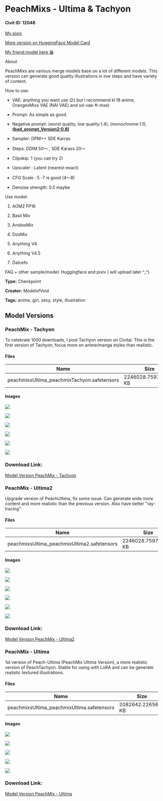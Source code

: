 # PeachMixs - Ultima & Tachyon

#### Civit ID: 12048

<p><a target="_blank" rel="ugc" href="https://www.pixiv.net/en/users/75679841">My pixiv</a></p><p><a target="_blank" rel="ugc" href="https://huggingface.co/Alsebay/PeachMixs">More version on HuggingFace Model Card</a></p><p><a rel="ugc" href="https://civitai.com/models/6424/chilloutmix">My friend model here 😁</a></p><p>About</p><p>PeachMixs are various merge models base on a lot of different models. This version can generate good quality illustrations in low steps and have variety of content.</p><p>How to use:</p><ul><li><p>VAE: anything you want use 😉( but I recommend kl f8 anime, OrangesMixs VAE (NAI VAE) and sd-vae-ft-mse)</p></li><li><p>Prompt: As simple as good.</p></li><li><p>Negative prompt: (worst quality, low quality:1.4), (monochrome:1.1), <a target="_blank" rel="ugc" href="https://huggingface.co/datasets/Nerfgun3/bad_prompt"><strong><u>(bad_prompt_Version2:0.8)</u></strong></a></p></li><li><p>Sampler: DPM++ SDE Karras</p></li><li><p>Steps: DDIM 50～ , SDE Karass 20～</p></li><li><p>Clipskip: 1 (you can try 2)</p></li><li><p>Upscaler : Latent (nearest-exact)</p></li><li><p>CFG Scale : 5 -7 is good (4～8)</p></li><li><p>Denoise strength: 0.5 maybe</p></li></ul><p>Use model:</p><ol><li><p>AOM2 FP16</p></li><li><p>Basil Mix</p></li><li><p>AnidosMix</p></li><li><p>DosMix</p></li><li><p>Anything V4</p></li><li><p>Anything V4.5</p></li><li><p>Dalcefo</p></li></ol><p></p><p>FAQ + other sample/model: Huggingface and pixiv ( will upload later ^_^)</p><p></p>

**Type:** Checkpoint

**Creator:** ModelofVoid

**Tags:** anime, girl, sexy, style, illustration

## Model Versions

### PeachMix - Tachyon

<p>To celebrate 1000 downloads, I post Tachyon version on Civitai. This is the first version of Tachyon, focus more on anime/manga styles than realistic.</p>

#### Files

| Name | Size | Type | Format | Download Url | AutoV1 | AutoV2 | SHA256 | CRC32 | BLAKE3 |
| --- | --- | --- | --- | --- | --- | --- | --- | --- | --- |
| peachmixsUltima_peachmixTachyon.safetensors | 2246028.759765625 KB | Model | SafeTensor | https://civitai.com/api/download/models/20140 | 0386AC3B | 396920AD2C | 396920AD2CDDCB61C770CC10DA5857228E60C2B47E645E25A5C7E6BE5D38DD97 | BE6112EC | CDFBFB48D61D6DAC0C4F4F4CFF8A7DFCC1D3522E31C84054A080B0D449A3DC20 |

#### Images

<p><img src="https://image.civitai.com/xG1nkqKTMzGDvpLrqFT7WA/523eb2f3-17ec-4652-17da-ab7dee452800/width=450/212937.jpeg" /></p>

<p><img src="https://image.civitai.com/xG1nkqKTMzGDvpLrqFT7WA/891713d5-4199-4e29-cc5d-5b762aebb600/width=450/212936.jpeg" /></p>

<p><img src="https://image.civitai.com/xG1nkqKTMzGDvpLrqFT7WA/b9409b26-7301-4ea2-57c1-2fbbae0c4100/width=450/212935.jpeg" /></p>

<p><img src="https://image.civitai.com/xG1nkqKTMzGDvpLrqFT7WA/1e00beca-b854-46fb-ee28-b17f851ec500/width=450/212934.jpeg" /></p>

<p><img src="https://image.civitai.com/xG1nkqKTMzGDvpLrqFT7WA/f25187c6-2373-42c9-d7a0-e16f87dd2700/width=450/212933.jpeg" /></p>

<p><img src="https://image.civitai.com/xG1nkqKTMzGDvpLrqFT7WA/b880f3ce-4092-424e-bcd4-b1e83a1aa300/width=450/212932.jpeg" /></p>

### Download Link:

[Model Version PeachMix - Tachyon](https://civitai.com/api/download/models/20140)

### PeachMix - Ultima2

<p>Upgrade version of PeachUltima, fix some issue. Can generate wide more content and more realistic than the previous version. Also have better "ray-tracing"</p>

#### Files

| Name | Size | Type | Format | Download Url | AutoV1 | AutoV2 | SHA256 | CRC32 | BLAKE3 |
| --- | --- | --- | --- | --- | --- | --- | --- | --- | --- |
| peachmixsUltima_peachmixUltima2.safetensors | 2246028.759765625 KB | Model | SafeTensor | https://civitai.com/api/download/models/14237 | E8CC9388 | 30FCD76E64 | 30FCD76E64F4BC436A342F1F8DD3904046E4EF54FC7386CFFD34EDDEF64AC9E7 | 30E6C9B2 | D3DB7FAD9C279D59D9865349508584D20A7947553B434E2627667D944DFF0E5F |

#### Images

<p><img src="https://image.civitai.com/xG1nkqKTMzGDvpLrqFT7WA/4c5ba6aa-43ca-4659-f092-461b2ac04b00/width=450/138618.jpeg" /></p>

<p><img src="https://image.civitai.com/xG1nkqKTMzGDvpLrqFT7WA/ae231d43-20f4-4916-bf31-bb6fc4233600/width=450/138617.jpeg" /></p>

<p><img src="https://image.civitai.com/xG1nkqKTMzGDvpLrqFT7WA/7341fe54-5eb4-4f3c-ad0f-9717d6dbda00/width=450/138616.jpeg" /></p>

<p><img src="https://image.civitai.com/xG1nkqKTMzGDvpLrqFT7WA/d1311718-fc22-4b6b-9abc-cab62fb0cb00/width=450/138615.jpeg" /></p>

<p><img src="https://image.civitai.com/xG1nkqKTMzGDvpLrqFT7WA/019471ad-625b-4239-7bc3-d994a3d5f100/width=450/138614.jpeg" /></p>

<p><img src="https://image.civitai.com/xG1nkqKTMzGDvpLrqFT7WA/f6e85f5d-ab37-4ed2-df34-caaf91b05e00/width=450/138613.jpeg" /></p>

### Download Link:

[Model Version PeachMix - Ultima2](https://civitai.com/api/download/models/14237)

### PeachMix - Ultima

<p>1st version of Peach-Ultima (PeachMix Ultima Version), a more realistic version of PeachTachyon. Stable for using with LoRA and can be generate realistic textured illustrations. </p>

#### Files

| Name | Size | Type | Format | Download Url | AutoV1 | AutoV2 | SHA256 | CRC32 | BLAKE3 |
| --- | --- | --- | --- | --- | --- | --- | --- | --- | --- |
| peachmixsUltima_peachmixUltima.safetensors | 2082642.2265625 KB | Model | SafeTensor | https://civitai.com/api/download/models/14230 | F0D37826 | E57CD2604D | E57CD2604DB4EBF189A474663C0744DE41A4B94D6AAAAAFCB1C7F921DCF41642 | B4044D10 | 14D51B53EF6387EFF547152312FDF87D4DD3090E8C64704488D4F010CE454344 |

#### Images

<p><img src="https://image.civitai.com/xG1nkqKTMzGDvpLrqFT7WA/309469f7-1c44-4be2-cba2-1afacbf35800/width=450/138546.jpeg" /></p>

<p><img src="https://image.civitai.com/xG1nkqKTMzGDvpLrqFT7WA/95964c22-0196-4914-3170-305533803400/width=450/138550.jpeg" /></p>

<p><img src="https://image.civitai.com/xG1nkqKTMzGDvpLrqFT7WA/f0be0389-f5f4-48cd-6846-3ef14eb65300/width=450/138549.jpeg" /></p>

<p><img src="https://image.civitai.com/xG1nkqKTMzGDvpLrqFT7WA/b9c5d2f6-e237-49ea-747a-b39ab6399a00/width=450/138548.jpeg" /></p>

<p><img src="https://image.civitai.com/xG1nkqKTMzGDvpLrqFT7WA/1c0f9836-b57b-4cc0-06cd-0648b1270300/width=450/138547.jpeg" /></p>

### Download Link:

[Model Version PeachMix - Ultima](https://civitai.com/api/download/models/14230)


